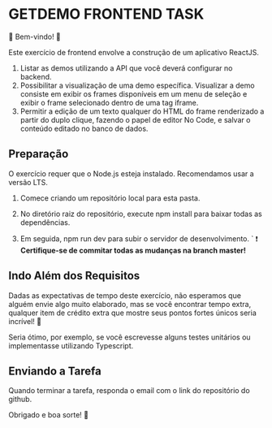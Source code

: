# GETDEMO FRONTEND TASK

💫 Bem-vindo! 🎉

Este exercício de frontend envolve a construção de um aplicativo ReactJS.

1. Listar as demos utilizando a API que você deverá configurar no backend.
2. Possibilitar a visualização de uma demo específica. Visualizar a demo consiste em exibir os frames disponíveis em um menu de seleção e exibir o frame selecionado dentro de uma tag iframe.
3. Permitir a edição de um texto qualquer do HTML do frame renderizado a partir do duplo clique, fazendo o papel de editor No Code, e salvar o conteúdo editado no banco de dados.

## Preparação

O exercício requer que o Node.js esteja instalado. Recomendamos usar a versão LTS.

1. Comece criando um repositório local para esta pasta.

2. No diretório raiz do repositório, execute npm install para baixar todas as dependências.

3. Em seguida, npm run dev para subir o servidor de desenvolvimento.
`
❗️ **Certifique-se de commitar todas as mudanças na branch master!**


## Indo Além dos Requisitos

Dadas as expectativas de tempo deste exercício, não esperamos que alguém envie algo muito elaborado, mas se você encontrar tempo extra, qualquer item de crédito extra que mostre seus pontos fortes únicos seria incrível! 🙌

Seria ótimo, por exemplo, se você escrevesse alguns testes unitários ou implementasse utilizando Typescript.

## Enviando a Tarefa

Quando terminar a tarefa, responda o email com o link do repositório do github.

Obrigado e boa sorte! 🙏